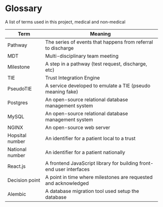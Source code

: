 # Glossary

A list of terms used in this project, medical and non-medical

|Term|Meaning
---|---|
|Pathway|The series of events that happens from referral to discharge
|MDT|Multi-disciplinary team meeting
|Milestone|A step in a pathway (test request, discharge, etc)
|TIE|Trust Integration Engine
|PseudoTIE|A service developed to emulate a TIE (pseudo meaning fake)
|Postgres|An open-source relational database management system
|MySQL|An open-source relational database management system
|NGINX|An open-source web server
|Hopsital number|An identifier for a patient local to a trust
|National number|An identifier for a patient nationally
|React.js|A frontend JavaScript library for building front-end user interfaces
|Decision point|A point in time where milestones are requested and acknowledged
|Alembic|A database migration tool used setup the database
